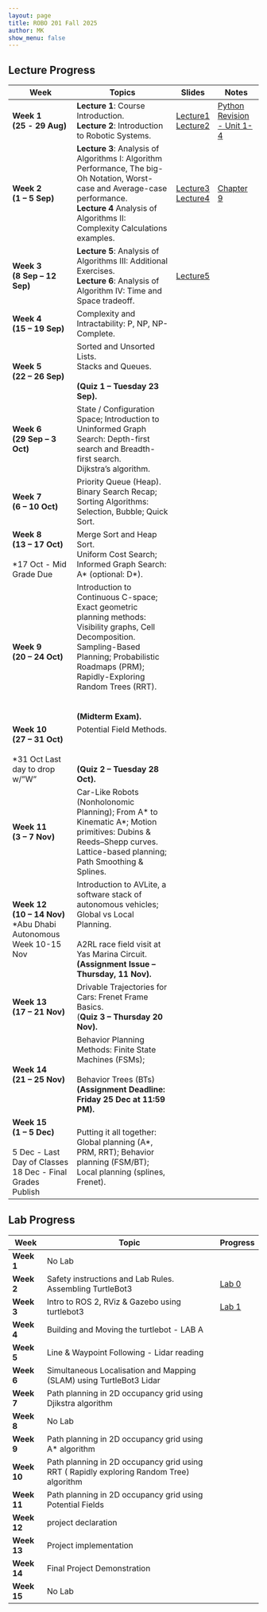 ```yaml
---
layout: page
title: ROBO 201 Fall 2025
author: MK
show_menu: false
---
```


## Lecture Progress

| Week                                                                                                | Topics                                                                                                                                                                                                                                          | Slides                                                                                                                                                                                                                                  | Notes                                                                                                                      |
| --------------------------------------------------------------------------------------------------- | ----------------------------------------------------------------------------------------------------------------------------------------------------------------------------------------------------------------------------------------------- | --------------------------------------------------------------------------------------------------------------------------------------------------------------------------------------------------------------------------------------- | -------------------------------------------------------------------------------------------------------------------------- |
| **Week 1**<br>**(25** **- 29 Aug)**                                                                 | **Lecture 1**: Course Introduction. <br>**Lecture 2**: Introduction to Robotic Systems.                                                                                                                                                         | [Lecture1](https://docs.google.com/presentation/d/1RJVue66TvjSi_eVNE6nyzxpTVs2-gDfJu9rpWNqRzqI/edit?usp=drive_link)<br>[Lecture2](https://docs.google.com/presentation/d/1U5iBJmyEvjFoZxilHZ8WUjJhK0LBMsDqEwAZgGsNwSU/edit?usp=sharing) | [Python Revision - Unit 1-4](https://www.theconstruct.ai/robotigniteacademy_learnros/ros-courses-library/python-robotics/) |
| **Week 2** <br>**(1 – 5 Sep)**                                                                      | **Lecture 3**: Analysis of Algorithms I: Algorithm Performance, The big-Oh Notation, Worst-case and Average-case performance.  <br>**Lecture 4** Analysis of Algorithms II: Complexity Calculations examples.                                   | [Lecture3](https://docs.google.com/presentation/d/1KCCf-FpO2ScJgI6a4K5YhF-j2VGSuMLpEGrig9GsYVE/edit?usp=sharing)<br>[Lecture4](https://docs.google.com/presentation/d/1WZbJ8C3CUaaDfAzhAHCNxpM2v0yXdQ-MyEHirb2FaXg/edit?usp=sharing)    | [Chapter 9](https://www.teach.cs.toronto.edu/~csc110y/fall/notes/)                                                         |
| **Week 3** <br>**(8 Sep – 12 Sep)**                                                                 | **Lecture 5**: Analysis of Algorithms III: Additional Exercises.  <br>**Lecture 6**: Analysis of Algorithm IV: Time and Space tradeoff.                                                                                                         | [Lecture5](https://docs.google.com/presentation/d/19TjHLZOQs0sYv7xoa7esu_HlbNYhsIasI5mIwUnrE_k/edit?usp=sharing)                                                                                                                        |                                                                                                                            |
| **Week 4**<br>**(15 – 19 Sep)**                                                                     | Complexity and Intractability: P, NP, NP-Complete.                                                                                                                                                                                              |                                                                                                                                                                                                                                         |                                                                                                                            |
| **Week 5** <br>**(22 – 26 Sep)**                                                                    | Sorted and Unsorted Lists.  <br>Stacks and Queues.<br><br>**(Quiz 1 – Tuesday 23 Sep).**                                                                                                                                                        |                                                                                                                                                                                                                                         |                                                                                                                            |
| **Week 6**<br>**(29 Sep – 3 Oct)**                                                                  | State / Configuration Space; Introduction to Uninformed Graph Search: Depth-first search and Breadth-first search.  <br>Dijkstra’s algorithm.                                                                                                   |                                                                                                                                                                                                                                         |                                                                                                                            |
| **Week 7**<br>**(6 – 10 Oct)**                                                                      | Priority Queue (Heap).  <br>Binary Search Recap; Sorting Algorithms: Selection, Bubble; Quick Sort.                                                                                                                                             |                                                                                                                                                                                                                                         |                                                                                                                            |
| **Week 8**<br>**(13 – 17 Oct)**<br><br>*17 Oct - Mid Grade Due                                      | Merge Sort and Heap Sort.  <br>Uniform Cost Search; Informed Graph Search: A* (optional: D*).                                                                                                                                                   |                                                                                                                                                                                                                                         |                                                                                                                            |
| **Week 9**<br>**(20 – 24 Oct)**                                                                     | Introduction to Continuous C-space; Exact geometric planning methods: Visibility graphs, Cell Decomposition.  <br>Sampling-Based Planning; Probabilistic Roadmaps (PRM); Rapidly-Exploring Random Trees (RRT).<br><br>  <br>**(Midterm Exam).** |                                                                                                                                                                                                                                         |                                                                                                                            |
| **Week 10**<br>**(27 – 31 Oct)**<br><br>*31 Oct Last day to drop w/”W”                              | Potential Field Methods.<br><br>  <br><br>**(Quiz 2 – Tuesday 28 Oct).**                                                                                                                                                                        |                                                                                                                                                                                                                                         |                                                                                                                            |
| **Week 11** <br>**(3 – 7 Nov)**                                                                     | Car-Like Robots (Nonholonomic Planning); From A* to Kinematic A*; Motion primitives: Dubins & Reeds–Shepp curves.  <br>Lattice-based planning; Path Smoothing & Splines.                                                                        |                                                                                                                                                                                                                                         |                                                                                                                            |
| **Week 12** <br>**(10 – 14 Nov)**  <br>*Abu Dhabi Autonomous Week 10-15 Nov                         | Introduction to AVLite, a software stack of autonomous vehicles; Global vs Local Planning.<br><br>A2RL race field visit at Yas Marina Circuit.  <br>**(Assignment Issue – Thursday, 11 Nov).**                                                  |                                                                                                                                                                                                                                         |                                                                                                                            |
| **Week 13** <br>**(17 – 21 Nov)**                                                                   | Drivable Trajectories for Cars: Frenet Frame Basics.  <br>(**Quiz 3 – Thursday 20 Nov).**                                                                                                                                                       |                                                                                                                                                                                                                                         |                                                                                                                            |
| **Week 14** <br>**(21 – 25 Nov)**                                                                   | Behavior Planning Methods: Finite State Machines (FSMs);<br><br>Behavior Trees (BTs)  <br>**(Assignment Deadline: Friday 25 Dec at 11:59 PM).**                                                                                                 |                                                                                                                                                                                                                                         |                                                                                                                            |
| **Week 15** <br>**(1 – 5 Dec)**<br><br>5 Dec - Last Day of Classes<br>18 Dec - Final Grades Publish | Putting it all together: Global planning (A*, PRM, RRT); Behavior planning (FSM/BT); Local planning (splines, Frenet).                                                                                                                          |                                                                                                                                                                                                                                         |                                                                                                                            |

## Lab Progress

| Week        | Topic                                                                                   | Progress                                                                                                                                                                      |
| ----------- | --------------------------------------------------------------------------------------- | ----------------------------------------------------------------------------------------------------------------------------------------------------------------------------- |
| **Week 1**  | No Lab                                                                                  |                                                                                                                                                                               |
| **Week 2**  | Safety instructions and Lab Rules. Assembling TurtleBot3                                | [Lab 0](https://www.dropbox.com/scl/fi/n5jnloagd1wkemacfkhbn/Lab-0-ppt.pdf?rlkey=3exma84iij9msk813gpdm0odk&st=o97v3ioz&dl=0)                                                  |
| **Week 3**  | Intro to ROS 2, RViz & Gazebo using turtlebot3                                          | [Lab 1](https://www.dropbox.com/scl/fi/ttm129p510qkykctkl8pz/Lab1-Getting-Started-with-TurtleBot3-in-ROS2-Gazebo-Teleop.pdf?rlkey=ymgi1tg32lrl3oukyc2hdbl20&st=kgku0lo4&dl=0) |
| **Week 4**  | Building and Moving the turtlebot - LAB A                                               |                                                                                                                                                                               |
| **Week 5**  | Line & Waypoint Following - Lidar reading                                               |                                                                                                                                                                               |
| **Week 6**  | Simultaneous Localisation and Mapping (SLAM) using TurtleBot3 Lidar                     |                                                                                                                                                                               |
| **Week 7**  | Path planning in 2D occupancy grid using Djikstra algorithm                             |                                                                                                                                                                               |
| **Week 8**  | No Lab                                                                                  |                                                                                                                                                                               |
| **Week 9**  | Path planning in 2D occupancy grid using A* algorithm                                   |                                                                                                                                                                               |
| **Week 10** | Path planning in 2D occupancy grid using RRT ( Rapidly exploring Random Tree) algorithm |                                                                                                                                                                               |
| **Week 11** | Path planning in 2D occupancy grid using Potential Fields                               |                                                                                                                                                                               |
| **Week 12** | project declaration                                                                     |                                                                                                                                                                               |
| **Week 13** | Project implementation                                                                  |                                                                                                                                                                               |
| **Week 14** | Final Project Demonstration                                                             |                                                                                                                                                                               |
| **Week 15** | No Lab                                                                                  |                                                                                                                                                                               |
